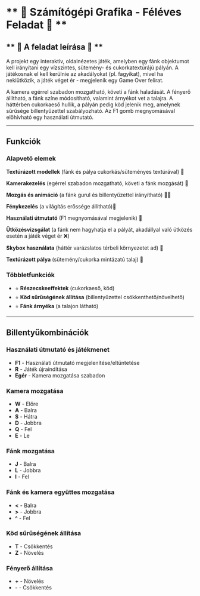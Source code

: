 # ** 🎀 Számítógépi Grafika - Féléves Feladat 🎀 **

## ** 🍩 A feladat leírása 🍦 **

A projekt egy interaktív, oldalnézetes játék, amelyben egy fánk objektumot kell irányítani egy vízszintes, sütemény- és cukorkatextúrájú pályán. A játékosnak el kell kerülnie az akadályokat (pl. fagyikat), mivel ha nekiütközik, a játék véget ér - megjelenik egy Game Over felirat. 

A kamera egérrel szabadon mozgatható, követi a fánk haladását. A fényerő állítható, a fánk színe módosítható, valamint árnyékot vet a talajra. A háttérben cukorkaeső hullik, a pályán pedig köd jelenik meg, amelynek sűrűsége billentyűzettel szabályozható. Az F1 gomb megnyomásával előhívható egy használati útmutató.

---
## **Funkciók**

### **Alapvető elemek**

 **Textúrázott modellek** (fánk és pálya cukorkás/süteményes textúrával) 🍭

 **Kamerakezelés** (egérrel szabadon mozgatható, követi a fánk mozgását) 🎥

 **Mozgás és animáció** (a fánk gurul és billentyűzettel irányítható) 🏃‍♀️

 **Fénykezelés** (a világítás erőssége állítható)🌟

 **Használati útmutató** (F1 megnyomásával megjelenik) 📖

 **Ütközésvizsgálat** (a fánk nem hagyhatja el a pályát, akadállyal való ütközés esetén a játék véget ér ❌)

 **Skybox használata** (háttér varázslatos térbeli környezetet ad) 🌈

 **Textúrázott pálya** (sütemény/cukorka mintázatú talaj) 🍩

### **Többletfunkciók**
- ⭐ **Részecskeeffektek** (cukorkaeső, köd)
- ⭐ **Köd sűrűségének állítása** (billentyűzettel csökkenthető/növelhető)
- ⭐ **Fánk árnyéka** (a talajon látható)

---
## **Billentyűkombinációk**

### **Használati útmutató és játékmenet**
- **F1** - Használati útmutató megjelenítése/eltüntetése
- **R** - Játék újraindítása
- **Egér** - Kamera mozgatása szabadon

### **Kamera mozgatása**
- **W** - Előre
- **A** - Balra
- **S** - Hátra
- **D** - Jobbra
- **Q** - Fel
- **E** - Le

### **Fánk mozgatása**
- **J** - Balra
- **L** - Jobbra
- **I** - Fel

### **Fánk és kamera együttes mozgatása**
- **<** - Balra
- **>** - Jobbra
- **^** - Fel

### **Köd sűrűségének állítása**
- **T** - Csökkentés
- **Z** - Növelés

### **Fényerő állítása**
- **+** - Növelés
- **-** - Csökkentés

